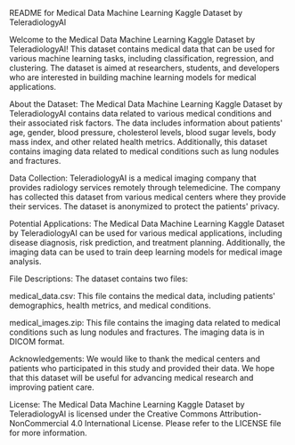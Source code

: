 README for Medical Data Machine Learning Kaggle Dataset by TeleradiologyAI

Welcome to the Medical Data Machine Learning Kaggle Dataset by TeleradiologyAI! This dataset contains medical data that can be used for various machine learning tasks, including classification, regression, and clustering. The dataset is aimed at researchers, students, and developers who are interested in building machine learning models for medical applications.

About the Dataset:
The Medical Data Machine Learning Kaggle Dataset by TeleradiologyAI contains data related to various medical conditions and their associated risk factors. The data includes information about patients' age, gender, blood pressure, cholesterol levels, blood sugar levels, body mass index, and other related health metrics. Additionally, this dataset contains imaging data related to medical conditions such as lung nodules and fractures.

Data Collection:
TeleradiologyAI is a medical imaging company that provides radiology services remotely through telemedicine. The company has collected this dataset from various medical centers where they provide their services. The dataset is anonymized to protect the patients' privacy.

Potential Applications:
The Medical Data Machine Learning Kaggle Dataset by TeleradiologyAI can be used for various medical applications, including disease diagnosis, risk prediction, and treatment planning. Additionally, the imaging data can be used to train deep learning models for medical image analysis.

File Descriptions:
The dataset contains two files:

medical_data.csv: This file contains the medical data, including patients' demographics, health metrics, and medical conditions.

medical_images.zip: This file contains the imaging data related to medical conditions such as lung nodules and fractures. The imaging data is in DICOM format.

Acknowledgements:
We would like to thank the medical centers and patients who participated in this study and provided their data. We hope that this dataset will be useful for advancing medical research and improving patient care.

License:
The Medical Data Machine Learning Kaggle Dataset by TeleradiologyAI is licensed under the Creative Commons Attribution-NonCommercial 4.0 International License. Please refer to the LICENSE file for more information.
